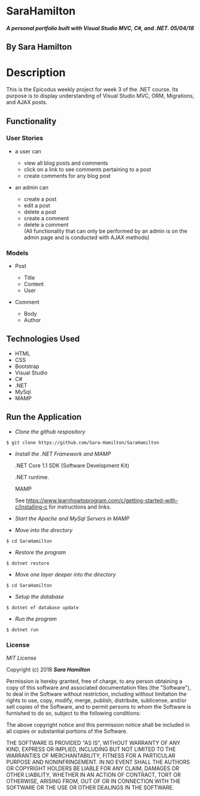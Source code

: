 # SaraHamilton

##### A personal portfolio built with Visual Studio MVC, C#, and .NET.  05/04/18

## By Sara Hamilton

# Description
This is the Epicodus weekly project for week 3 of the .NET course.  Its purpose is to display understanding of Visual Studio MVC, ORM, Migrations, and AJAX posts.  

## Functionality
### User Stories
* a user can
  * view all blog posts and comments
  * click on a link to see comments pertaining to a post
  * create comments for any blog post
  
* an admin can
  * create a post 
  * edit a post
  * delete a post
  * create a comment 
  * delete a comment   
  (All functionality that can only be performed by an admin is on the admin page and is conducted with AJAX methods)

### Models
  * Post
    * Title
    * Content
    * User

  * Comment
    * Body
    * Author

## Technologies Used
* HTML
* CSS
* Bootstrap
* Visual Studio
* C#
* .NET
* MySql
* MAMP

## Run the Application  

  * _Clone the github respository_
  ```
  $ git clone https://github.com/Sara-Hamilton/SaraHamilton
  ```

  * _Install the .NET Framework and MAMP_

    .NET Core 1.1 SDK (Software Development Kit)

    .NET runtime.

    MAMP

    See https://www.learnhowtoprogram.com/c/getting-started-with-c/installing-c for instructions and links.

* _Start the Apache and MySql Servers in MAMP_

* _Move into the directory_
```
$ cd SaraHamilton
```
*  _Restore the program_

 ```
 $ dotnet restore
 ```
* _Move one layer deeper into the directory_
```
$ cd SaraHamilton
```
*  _Setup the database_

 ```
 $ dotnet ef database update 
```
*  _Run the program_
```
$ dotnet run
```

### License

*MIT License*

Copyright (c) 2018 **_Sara Hamilton_**

Permission is hereby granted, free of charge, to any person obtaining a copy
of this software and associated documentation files (the "Software"), to deal
in the Software without restriction, including without limitation the rights
to use, copy, modify, merge, publish, distribute, sublicense, and/or sell
copies of the Software, and to permit persons to whom the Software is
furnished to do so, subject to the following conditions:

The above copyright notice and this permission notice shall be included in all
copies or substantial portions of the Software.

THE SOFTWARE IS PROVIDED "AS IS", WITHOUT WARRANTY OF ANY KIND, EXPRESS OR
IMPLIED, INCLUDING BUT NOT LIMITED TO THE WARRANTIES OF MERCHANTABILITY,
FITNESS FOR A PARTICULAR PURPOSE AND NONINFRINGEMENT. IN NO EVENT SHALL THE
AUTHORS OR COPYRIGHT HOLDERS BE LIABLE FOR ANY CLAIM, DAMAGES OR OTHER
LIABILITY, WHETHER IN AN ACTION OF CONTRACT, TORT OR OTHERWISE, ARISING FROM,
OUT OF OR IN CONNECTION WITH THE SOFTWARE OR THE USE OR OTHER DEALINGS IN THE
SOFTWARE.
